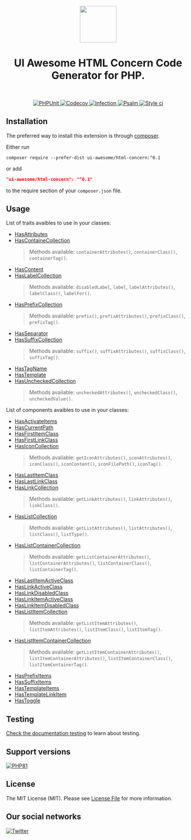 
<p align="center">
    <a href="https://github.com/ui-awesome/html-concern" target="_blank">
        <img src="https://avatars.githubusercontent.com/u/121752654?s=200&v=4" height="100px">
    </a>
    <h1 align="center">UI Awesome HTML Concern Code Generator for PHP.</h1>
    <br>
</p>

<p align="center">
    <a href="https://github.com/ui-awesome/html-concern/actions/workflows/build.yml" target="_blank">
        <img src="https://github.com/ui-awesome/html-concern/actions/workflows/build.yml/badge.svg" alt="PHPUnit">
    </a>
    <a href="https://codecov.io/gh/ui-awesome/html-concern" target="_blank">
        <img src="https://codecov.io/gh/ui-awesome/html-concern/graph/badge.svg?token=H0E4D7157X" alt="Codecov">
    </a>
    <a href="https://dashboard.stryker-mutator.io/reports/github.com/ui-awesome/html-concern/main" target="_blank">
        <img src="https://img.shields.io/endpoint?style=flat&url=https%3A%2F%2Fbadge-api.stryker-mutator.io%2Fgithub.com%2Fui-awesome%2Fhtml-concern%2Fmain" alt="Infection">
    </a>
    <a href="https://github.com/ui-awesome/html-concern/actions/workflows/static.yml" target="_blank">
        <img src="https://github.com/ui-awesome/html-concern/actions/workflows/static.yml/badge.svg" alt="Psalm">
    </a>
    <a href="https://github.styleci.io/repos/767385551?branch=main">
        <img src="https://github.styleci.io/repos/767385551/shield?branch=main" alt="Style ci">
    </a>        
</p>

## Installation

The preferred way to install this extension is through [composer](https://getcomposer.org/download/).

Either run

```shell
composer require --prefer-dist ui-awesome/html-concern:^0.1
```

or add

```json
"ui-awesome/html-concern": "^0.1"
```

to the require section of your `composer.json` file. 

## Usage

List of traits avaibles to use in your classes:

- [HasAttributes](src/HasAttributes.php)
- [HasContaineCollection](src/HasContainerCollection.php)
  > Methods available: `containerAttributes()`, `containerClass()`, `containerTag()`.
- [HasContent](src/HasContent.php)
- [HasLabelCollection](src/HasLabelCollection.php)
  > Methods available: `disabledLabel`, `label`, `labelAttributes()`, `labelClass()`, `labelFor()`.
- [HasPrefixCollection](src/HasPrefixCollection.php)
  > Methods available: `prefix()`, `prefixAttributes()`, `prefixClass()`, `prefixTag()`.
- [HasSeparator](src/HasSeparator.php)
- [HasSuffixCollection](src/HasSuffixCollection.php)
  > Methods available: `suffix()`, `suffixAttributes()`, `suffixClass()`, `suffixTag()`.
- [HasTagName](src/HasTagName.php)
- [HasTemplate](src/HasTemplate.php)
- [HasUncheckedCollection](src/HasUncheckedCollection.php)
  > Methods available: `uncheckedAttributes()`, `uncheckedClass()`, `uncheckedValue()`.

List of components avaibles to use in your classes:

- [HasActivateItems](src/Component/HasActivateItems.php)
- [HasCurrentPath](src/Component/HasCurrentPath.php)
- [HasFirstItemClass](src/Component/HasFirstItemClass.php)
- [HasFirstLinkClass](src/Component/HasFirstLinkClass.php)
- [HasIconCollection](src/Component/HasIconCollection.php)
  > Methods available: `getIconAttributes()`, `iconAttributes()`, `iconClass()`, `iconContent()`, `iconFilePath()`, `iconTag()`.
- [HasLastItemClass](src/Component/HasLastItemClass.php)
- [HasLastLinkClass](src/Component/HasLastLinkClass.php)
- [HasLinkCollection](src/Component/HasLinkCollection.php)
  > Methods available: `getLinkAttributes()`, `linkAttributes()`, `linkClass()`.
- [HasListCollection](src/Component/HasListCollection.php)
  > Methods available: `getListAttributes()`, `listAttributes()`, `listClass()`, `listType()`.
- [HasListContainerCollection](src/Component/HasListContainerCollection.php)
  > Methods available: `getListContainerAttributes()`, `listContainerAttributes()`, `listContainerClass()`, `listContainerTag()`.
- [HasLastItemActiveClass](src/Component/HasLastItemActiveClass.php)
- [HasLinkActiveClass](src/Component/HasActiveClass.php)  
- [HasLinkDisabledClass](src/Component/HasDisabledClass.php) 
- [HasLinkItemActiveClass](src/Component/HasItemActiveClass.php)
- [HasLinkItemDisabledClass](src/Component/HasItemDisabledClass.php) 
- [HasListItemCollection](src/Component/HasListItemCollection.php)
  > Methods available: `getListItemAttributes()`, `listItemAttributes()`, `listItemClass()`, `listItemTag()`.
- [HasListItemContainerCollection](src/Component/HasListItemContainerCollection.php)
  > Methods available: `getListItemContainerAttributes()`, `listItemContainerAttributes()`, `listItemContainerClass()`, `listItemContainerTag()`.
- [HasPrefixItems](src/Component/HasPrefixItems.php)
- [HasSuffixItems](src/Component/HasSuffixItems.php)
- [HasTemplateItems](src/Component/HasTemplateItems.php)
- [HasTemplateLinkItem](src/Component/HasTemplateLinkItem.php)
- [HasToggle](src/Component/HasToggle.php)

## Testing

[Check the documentation testing](docs/testing.md) to learn about testing.

## Support versions

[![PHP81](https://img.shields.io/badge/PHP-%3E%3D8.1-787CB5)](https://www.php.net/releases/8.1/en.php)

## License

The MIT License (MIT). Please see [License File](LICENSE) for more information.

## Our social networks

[![Twitter](https://img.shields.io/badge/twitter-follow-1DA1F2?logo=twitter&logoColor=1DA1F2&labelColor=555555?style=flat)](https://twitter.com/Terabytesoftw)

